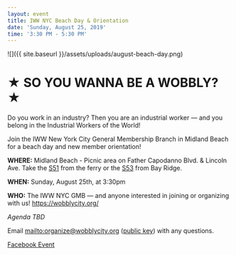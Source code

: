 ```yaml
---
layout: event
title: IWW NYC Beach Day & Orientation
date: 'Sunday, August 25, 2019'
time: '3:30 PM - 5:30 PM'
---
```

![]({{ site.baseurl }}/assets/uploads/august-beach-day.png)
# ★ SO YOU WANNA BE A WOBBLY? ★

Do you work in an industry? Then you are an industrial worker — and you belong in the Industrial Workers of the World!

Join the IWW New York City General Membership Branch in Midland Beach for a beach day and new member orientation!

**WHERE:** Midland Beach - Picnic area on Father Capodanno Blvd. & Lincoln Ave. Take the [S51](http://bustime.mta.info/#s51) from the ferry or the [S53](http://bustime.mta.info/#s53) from Bay Ridge.

**WHEN:** Sunday, August 25th, at 3:30pm

**WHO:** The IWW NYC GMB — and anyone interested in joining or organizing with us!
https://wobblycity.org/

_Agenda TBD_

Email <mailto:organize@wobblycity.org> ([public key](/assets/keys/publickey.organize@wobblycity.org.asc)) with any questions.

[Facebook Event](https://www.facebook.com/events/2963594250532366/)
